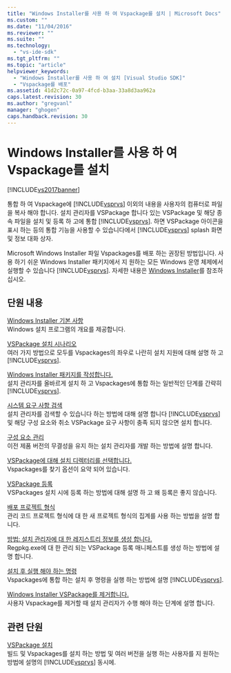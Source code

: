 ```yaml
---
title: "Windows Installer를 사용 하 여 Vspackage를 설치 | Microsoft Docs"
ms.custom: ""
ms.date: "11/04/2016"
ms.reviewer: ""
ms.suite: ""
ms.technology: 
  - "vs-ide-sdk"
ms.tgt_pltfrm: ""
ms.topic: "article"
helpviewer_keywords: 
  - "Windows Installer를 사용 하 여 설치 [Visual Studio SDK]"
  - "Vspackage를 배포"
ms.assetid: 41d2c72c-0a97-4fcd-b3aa-33a8d3aa962a
caps.latest.revision: 30
ms.author: "gregvanl"
manager: "ghogen"
caps.handback.revision: 30
---
```

# Windows Installer를 사용 하 여 Vspackage를 설치
[!INCLUDE[vs2017banner](../../code-quality/includes/vs2017banner.md)]

통합 하 여 Vspackage에 [!INCLUDE[vsprvs](../../code-quality/includes/vsprvs_md.md)] 이외의 내용을 사용자의 컴퓨터로 파일을 복사 해야 합니다.  설치 관리자를 VSPackage 합니다 있는 VSPackage 및 해당 종속 파일을 설치 및 등록 하 고에 통합 [!INCLUDE[vsprvs](../../code-quality/includes/vsprvs_md.md)].  하면 VSPackage 아이콘을 표시 하는 등의 통합 기능을 사용할 수 있습니다에서 [!INCLUDE[vsprvs](../../code-quality/includes/vsprvs_md.md)] splash 화면 및 정보 대화 상자.  
  
 Microsoft Windows Installer 파일 Vspackages를 배포 하는 권장된 방법입니다.  사용 하기 쉬운 Windows Installer 패키지에서 지 원하는 모든 Windows 운영 체제에서 실행할 수 있습니다 [!INCLUDE[vsprvs](../../code-quality/includes/vsprvs_md.md)].  자세한 내용은 [Windows Installer](http://msdn.microsoft.com/ko-kr/121be21b-b916-43e2-8f10-8b080516d2a0)를 참조하십시오.  
  
## 단원 내용  
 [Windows Installer 기본 사항](../../extensibility/internals/windows-installer-basics.md)  
 Windows 설치 프로그램의 개요를 제공합니다.  
  
 [VSPackage 설치 시나리오](../../extensibility/internals/vspackage-setup-scenarios.md)  
 여러 가지 방법으로 모두를 Vspackages의 좌우로 나란히 설치 지원에 대해 설명 하 고 [!INCLUDE[vsprvs](../../code-quality/includes/vsprvs_md.md)].  
  
 [Windows Installer 패키지를 작성합니다.](../../extensibility/internals/authoring-a-windows-installer-package.md)  
 설치 관리자를 올바르게 설치 하 고 Vspackages에 통합 하는 일반적인 단계를 간략히 [!INCLUDE[vsprvs](../../code-quality/includes/vsprvs_md.md)].  
  
 [시스템 요구 사항 검색](../../extensibility/internals/detecting-system-requirements.md)  
 설치 관리자를 검색할 수 있습니다 하는 방법에 대해 설명 합니다 [!INCLUDE[vsprvs](../../code-quality/includes/vsprvs_md.md)] 및 해당 구성 요소와 취소 VSPackage 요구 사항이 충족 되지 않으면 설치 합니다.  
  
 [구성 요소 관리](../../extensibility/internals/component-management.md)  
 이전 제품 버전의 무결성을 유지 하는 설치 관리자를 개발 하는 방법에 설명 합니다.  
  
 [VSPackage에 대해 설치 디렉터리를 선택합니다.](../../extensibility/internals/choosing-the-installation-directory-for-a-vspackage.md)  
 Vspackages를 찾기 옵션이 요약 되어 있습니다.  
  
 [VSPackage 등록](../../extensibility/internals/vspackage-registration.md)  
 VSPackages 설치 시에 등록 하는 방법에 대해 설명 하 고 왜 등록은 좋지 않습니다.  
  
 [배포 프로젝트 형식](../../extensibility/internals/deploying-project-types.md)  
 관리 코드 프로젝트 형식에 대 한 새 프로젝트 형식의 집계를 사용 하는 방법을 설명 합니다.  
  
 [방법: 설치 관리자에 대 한 레지스트리 정보를 생성 합니다.](../../extensibility/internals/how-to-generate-registry-information-for-an-installer.md)  
 Regpkg.exe에 대 한 관리 되는 VSPackage 등록 매니페스트를 생성 하는 방법에 설명 합니다.  
  
 [설치 후 실행 해야 하는 명령](../../extensibility/internals/commands-that-must-be-run-after-installation.md)  
 Vspackages에 통합 하는 설치 후 명령을 실행 하는 방법에 설명 [!INCLUDE[vsprvs](../../code-quality/includes/vsprvs_md.md)].  
  
 [Windows Installer VSPackage를 제거합니다.](../../extensibility/internals/uninstalling-a-vspackage-with-windows-installer.md)  
 사용자 Vspackage를 제거할 때 설치 관리자가 수행 해야 하는 단계에 설명 합니다.  
  
## 관련 단원  
 [VSPackage 설치](../../misc/installing-vspackages.md)  
 빌드 및 Vspackages를 설치 하는 방법 및 여러 버전을 실행 하는 사용자를 지 원하는 방법에 설명의 [!INCLUDE[vsprvs](../../code-quality/includes/vsprvs_md.md)] 동시에.
